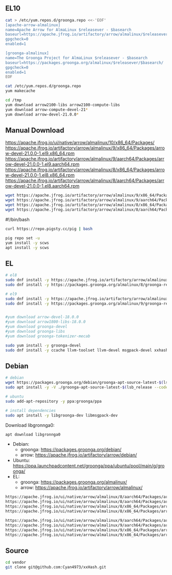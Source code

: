 


## EL10

```bash
cat > /etc/yum.repos.d/groonga.repo <<-'EOF'
[apache-arrow-almalinux]
name=Apache Arrow for AlmaLinux $releasever - $basearch
baseurl=https://apache.jfrog.io/artifactory/arrow/almalinux/$releasever/$basearch/
gpgcheck=0
enabled=1

[groonga-almalinux]
name=The Groonga Project for AlmaLinux $releasever - $basearch
baseurl=https://packages.groonga.org/almalinux/$releasever/$basearch/
gpgcheck=0
enabled=1
EOF

cat /etc/yum.repos.d/groonga.repo
yum makecache
```

```bash
cd /tmp
yum download arrow2100-libs arrow2100-compute-libs 
yum download arrow-compute-devel-21*
yum download arrow-devel-21.0.0* 
```


## Manual Download

https://apache.jfrog.io/ui/native/arrow/almalinux/10/x86_64/Packages/
https://apache.jfrog.io/artifactory/arrow/almalinux/9/x86_64/Packages/arrow-devel-21.0.0-1.el9.x86_64.rpm
https://apache.jfrog.io/artifactory/arrow/almalinux/9/aarch64/Packages/arrow-devel-21.0.0-1.el9.aarch64.rpm
https://apache.jfrog.io/artifactory/arrow/almalinux/8/x86_64/Packages/arrow-devel-21.0.0-1.el8.x86_64.rpm
https://apache.jfrog.io/artifactory/arrow/almalinux/8/aarch64/Packages/arrow-devel-21.0.0-1.el8.aarch64.rpm

```bash
wget https://apache.jfrog.io/artifactory/arrow/almalinux/9/x86_64/Packages/arrow-devel-21.0.0-1.el9.x86_64.rpm
wget https://apache.jfrog.io/artifactory/arrow/almalinux/9/aarch64/Packages/arrow-devel-21.0.0-1.el9.aarch64.rpm
wget https://apache.jfrog.io/artifactory/arrow/almalinux/8/x86_64/Packages/arrow-devel-21.0.0-1.el8.x86_64.rpm
wget https://apache.jfrog.io/artifactory/arrow/almalinux/8/aarch64/Packages/arrow-devel-21.0.0-1.el8.aarch64.rpm
```


#!/bin/bash



```bash
curl https://repo.pigsty.cc/pig | bash
```

```bash
pig repo set -u
yum install -y scws
apt install -y scws
```

## EL

```bash
# el8
sudo dnf install -y https://apache.jfrog.io/artifactory/arrow/almalinux/8/apache-arrow-release-latest.rpm
sudo dnf install -y https://packages.groonga.org/almalinux/8/groonga-release-latest.noarch.rpm

# el9
sudo dnf install -y https://apache.jfrog.io/artifactory/arrow/almalinux/9/apache-arrow-release-latest.rpm
sudo dnf install -y https://packages.groonga.org/almalinux/9/groonga-release-latest.noarch.rpm


#yum download arrow-devel-18.0.0
#yum download arrow1800-libs-18.0.0
#yum download groonga-devel
#yum download groonga-libs
#yum download groonga-tokenizer-mecab

sudo yum install -y groonga-devel
sudo dnf install -y ccache llvm-toolset llvm-devel msgpack-devel xxhash-devel
```



## Debian

```bash
# debian
wget https://packages.groonga.org/debian/groonga-apt-source-latest-$(lsb_release --codename --short).deb
sudo apt install -y -V ./groonga-apt-source-latest-$(lsb_release --codename --short).deb

# ubuntu
sudo add-apt-repository -y ppa:groonga/ppa

# install dependencies
sudo apt install -y libgroonga-dev libmsgpack-dev
```

Download libgronnga0:

```bash
apt download libgronnga0
```


- Debian:
  - groonga: https://packages.groonga.org/debian/ 
  - arrow: https://apache.jfrog.io/artifactory/arrow/debian/ 
- Ubuntu: https://ppa.launchpadcontent.net/groonga/ppa/ubuntu/pool/main/g/groonga/
- EL: 
  - groonga: https://packages.groonga.org/almalinux/
  - arrow: https://apache.jfrog.io/artifactory/arrow/almalinux/


```bash
https://apache.jfrog.io/ui/native/arrow/almalinux/8/aarch64/Packages/arrow1900-libs-19.0.0-1.el8.aarch64.rpm
https://apache.jfrog.io/ui/native/arrow/almalinux/8/aarch64/Packages/arrow-devel-19.0.0-1.el8.aarch64.rpm
https://apache.jfrog.io/ui/native/arrow/almalinux/8/x86_64/Packages/arrow1900-libs-19.0.0-1.el8.x86_64.rpm
https://apache.jfrog.io/ui/native/arrow/almalinux/8/x86_64/Packages/arrow-devel-19.0.0-1.el8.x86_64.rpm

https://apache.jfrog.io/ui/native/arrow/almalinux/9/aarch64/Packages/arrow1900-libs-19.0.0-1.el9.aarch64.rpm
https://apache.jfrog.io/ui/native/arrow/almalinux/9/aarch64/Packages/arrow-devel-19.0.0-1.el9.aarch64.rpm
https://apache.jfrog.io/ui/native/arrow/almalinux/9/x86_64/Packages/arrow1900-libs-19.0.0-1.el9.x86_64.rpm
https://apache.jfrog.io/ui/native/arrow/almalinux/9/x86_64/Packages/arrow-devel-19.0.0-1.el9.x86_64.rpm
```

## Source

```bash
cd vendor
git clone git@github.com:Cyan4973/xxHash.git
```
